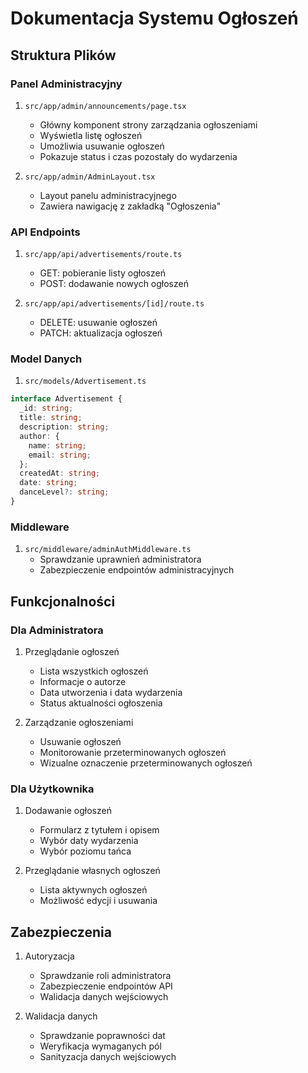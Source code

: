 # Dokumentacja Systemu Ogłoszeń

## Struktura Plików

### Panel Administracyjny

1. `src/app/admin/announcements/page.tsx`

   - Główny komponent strony zarządzania ogłoszeniami
   - Wyświetla listę ogłoszeń
   - Umożliwia usuwanie ogłoszeń
   - Pokazuje status i czas pozostały do wydarzenia

2. `src/app/admin/AdminLayout.tsx`
   - Layout panelu administracyjnego
   - Zawiera nawigację z zakładką "Ogłoszenia"

### API Endpoints

1. `src/app/api/advertisements/route.ts`

   - GET: pobieranie listy ogłoszeń
   - POST: dodawanie nowych ogłoszeń

2. `src/app/api/advertisements/[id]/route.ts`
   - DELETE: usuwanie ogłoszeń
   - PATCH: aktualizacja ogłoszeń

### Model Danych

1. `src/models/Advertisement.ts`

```typescript
interface Advertisement {
  _id: string;
  title: string;
  description: string;
  author: {
    name: string;
    email: string;
  };
  createdAt: string;
  date: string;
  danceLevel?: string;
}
```

### Middleware

1. `src/middleware/adminAuthMiddleware.ts`
   - Sprawdzanie uprawnień administratora
   - Zabezpieczenie endpointów administracyjnych

## Funkcjonalności

### Dla Administratora

1. Przeglądanie ogłoszeń

   - Lista wszystkich ogłoszeń
   - Informacje o autorze
   - Data utworzenia i data wydarzenia
   - Status aktualności ogłoszenia

2. Zarządzanie ogłoszeniami
   - Usuwanie ogłoszeń
   - Monitorowanie przeterminowanych ogłoszeń
   - Wizualne oznaczenie przeterminowanych ogłoszeń

### Dla Użytkownika

1. Dodawanie ogłoszeń

   - Formularz z tytułem i opisem
   - Wybór daty wydarzenia
   - Wybór poziomu tańca

2. Przeglądanie własnych ogłoszeń
   - Lista aktywnych ogłoszeń
   - Możliwość edycji i usuwania

## Zabezpieczenia

1. Autoryzacja

   - Sprawdzanie roli administratora
   - Zabezpieczenie endpointów API
   - Walidacja danych wejściowych

2. Walidacja danych
   - Sprawdzanie poprawności dat
   - Weryfikacja wymaganych pól
   - Sanityzacja danych wejściowych
